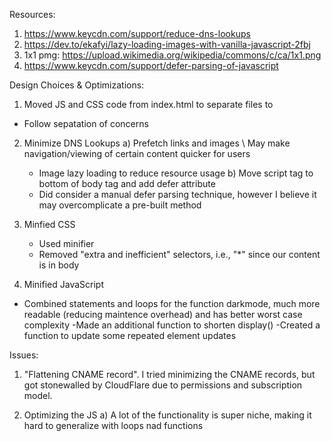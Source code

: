 Resources:

1. https://www.keycdn.com/support/reduce-dns-lookups
2. https://dev.to/ekafyi/lazy-loading-images-with-vanilla-javascript-2fbj
3. 1x1 pmg: https://upload.wikimedia.org/wikipedia/commons/c/ca/1x1.png
4. https://www.keycdn.com/support/defer-parsing-of-javascript

Design Choices & Optimizations:

1. Moved JS and CSS code from index.html to separate files to

- Follow sepatation of concerns

2. Minimize DNS Lookups
   a) Prefetch links and images \ May make navigation/viewing of certain content quicker for users
   - Image lazy loading to reduce resource usage
     b) Move script tag to bottom of body tag and add defer attribute
   * Did consider a manual defer parsing technique, however I believe it may overcomplicate a pre-built method
3. Minfied CSS

   - Used minifier
   - Removed "extra and inefficient" selectors, i.e., "\*" since our content is in body

4. Minified JavaScript

- Combined statements and loops for the function darkmode, much more readable (reducing maintence overhead) and has better worst case complexity
  -Made an additional function to shorten display()
  -Created a function to update some repeated element updates

Issues:

1. "Flattening CNAME record". I tried minimizing the CNAME records, but got stonewalled by CloudFlare due to permissions and subscription model.

2. Optimizing the JS
   a) A lot of the functionality is super niche, making it hard to generalize with loops nad functions
